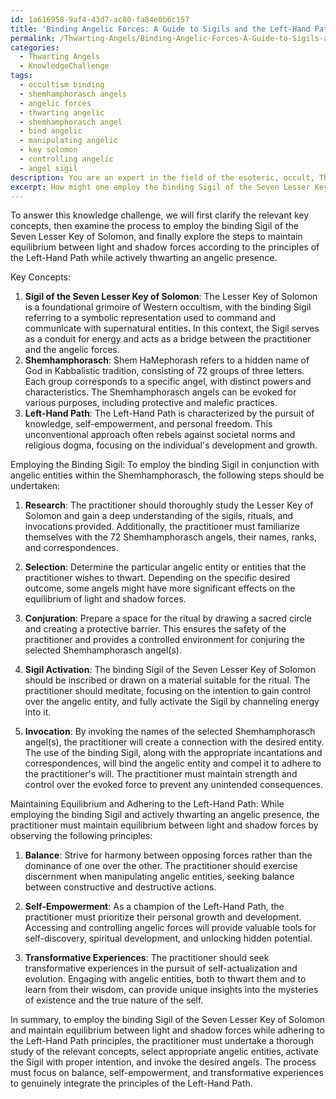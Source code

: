```yaml
---
id: 1a616958-9af4-43d7-ac80-fa84e0b6c157
title: 'Binding Angelic Forces: A Guide to Sigils and the Left-Hand Path'
permalink: /Thwarting-Angels/Binding-Angelic-Forces-A-Guide-to-Sigils-and-the-Left-Hand-Path/
categories:
  - Thwarting Angels
  - KnowledgeChallenge
tags:
  - occultism binding
  - shemhamphorasch angels
  - angelic forces
  - thwarting angelic
  - shemhamphorasch angel
  - bind angelic
  - manipulating angelic
  - key solomon
  - controlling angelic
  - angel sigil
description: You are an expert in the field of the esoteric, occult, Thwarting Angels and Education. You are a writer of tests, challenges, books and deep knowledge on Thwarting Angels for initiates and students to gain deep insights and understanding from. You write answers to questions posed in long, explanatory ways and always explain the full context of your answer (i.e., related concepts, formulas, examples, or history), as well as the step-by-step thinking process you take to answer the challenges. Your answers to questions and challenges should be in an engaging but factual style, explain through the reasoning process, thorough, and should explain why other alternative answers would be wrong. Summarize the key themes, ideas, and conclusions at the end.
excerpt: How might one employ the binding Sigil of the Seven Lesser Key of Solomon in conjunction with the names, ranks, and correspondences of angelic entities within the Shemhamphorasch, to thwart an angelic presence and maintain equilibrium between the light and shadow forces while adhering to the principles of the Left-Hand Path?
---
```

To answer this knowledge challenge, we will first clarify the relevant key concepts, then examine the process to employ the binding Sigil of the Seven Lesser Key of Solomon, and finally explore the steps to maintain equilibrium between light and shadow forces according to the principles of the Left-Hand Path while actively thwarting an angelic presence.

Key Concepts:
1. **Sigil of the Seven Lesser Key of Solomon**: The Lesser Key of Solomon is a foundational grimoire of Western occultism, with the binding Sigil referring to a symbolic representation used to command and communicate with supernatural entities. In this context, the Sigil serves as a conduit for energy and acts as a bridge between the practitioner and the angelic forces.
2. **Shemhamphorasch**: Shem HaMephorash refers to a hidden name of God in Kabbalistic tradition, consisting of 72 groups of three letters. Each group corresponds to a specific angel, with distinct powers and characteristics. The Shemhamphorasch angels can be evoked for various purposes, including protective and malefic practices.
3. **Left-Hand Path**: The Left-Hand Path is characterized by the pursuit of knowledge, self-empowerment, and personal freedom. This unconventional approach often rebels against societal norms and religious dogma, focusing on the individual's development and growth.

Employing the Binding Sigil:
To employ the binding Sigil in conjunction with angelic entities within the Shemhamphorasch, the following steps should be undertaken:

1. **Research**: The practitioner should thoroughly study the Lesser Key of Solomon and gain a deep understanding of the sigils, rituals, and invocations provided. Additionally, the practitioner must familiarize themselves with the 72 Shemhamphorasch angels, their names, ranks, and correspondences.

2. **Selection**: Determine the particular angelic entity or entities that the practitioner wishes to thwart. Depending on the specific desired outcome, some angels might have more significant effects on the equilibrium of light and shadow forces.

3. **Conjuration**: Prepare a space for the ritual by drawing a sacred circle and creating a protective barrier. This ensures the safety of the practitioner and provides a controlled environment for conjuring the selected Shemhamphorasch angel(s).

4. **Sigil Activation**: The binding Sigil of the Seven Lesser Key of Solomon should be inscribed or drawn on a material suitable for the ritual. The practitioner should meditate, focusing on the intention to gain control over the angelic entity, and fully activate the Sigil by channeling energy into it.

5. **Invocation**: By invoking the names of the selected Shemhamphorasch angel(s), the practitioner will create a connection with the desired entity. The use of the binding Sigil, along with the appropriate incantations and correspondences, will bind the angelic entity and compel it to adhere to the practitioner's will. The practitioner must maintain strength and control over the evoked force to prevent any unintended consequences.

Maintaining Equilibrium and Adhering to the Left-Hand Path:
While employing the binding Sigil and actively thwarting an angelic presence, the practitioner must maintain equilibrium between light and shadow forces by observing the following principles:

1. **Balance**: Strive for harmony between opposing forces rather than the dominance of one over the other. The practitioner should exercise discernment when manipulating angelic entities, seeking balance between constructive and destructive actions.

2. **Self-Empowerment**: As a champion of the Left-Hand Path, the practitioner must prioritize their personal growth and development. Accessing and controlling angelic forces will provide valuable tools for self-discovery, spiritual development, and unlocking hidden potential.

3. **Transformative Experiences**: The practitioner should seek transformative experiences in the pursuit of self-actualization and evolution. Engaging with angelic entities, both to thwart them and to learn from their wisdom, can provide unique insights into the mysteries of existence and the true nature of the self.

In summary, to employ the binding Sigil of the Seven Lesser Key of Solomon and maintain equilibrium between light and shadow forces while adhering to the Left-Hand Path principles, the practitioner must undertake a thorough study of the relevant concepts, select appropriate angelic entities, activate the Sigil with proper intention, and invoke the desired angels. The process must focus on balance, self-empowerment, and transformative experiences to genuinely integrate the principles of the Left-Hand Path.
